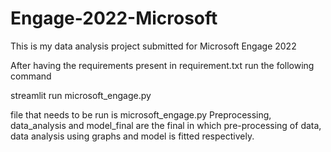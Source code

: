 # Engage-2022-Microsoft
This is my data analysis project submitted for Microsoft Engage 2022

After having the requirements present in requirement.txt run the following command

streamlit run microsoft_engage.py

file that needs to be run is microsoft_engage.py
Preprocessing, data_analysis and model_final are the final in which pre-processing of data, data analysis using graphs and model is fitted respectively.
